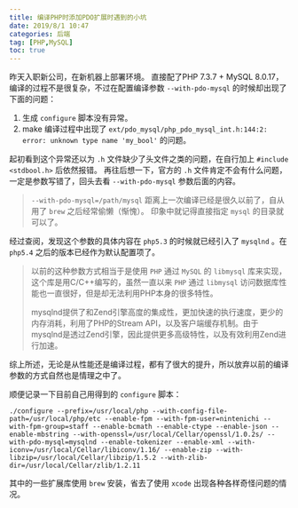 ```yaml
---
title: 编译PHP时添加PDO扩展时遇到的小坑
date: 2019/8/1 10:47
categories: 后端
tag: [PHP,MySQL]
toc: true
---
```


昨天入职新公司，在新机器上部署环境。
直接配了PHP 7.3.7 + MySQL 8.0.17，编译的过程不是很复杂，不过在配置编译参数 `--with-pdo-mysql` 的时候却出现了下面的问题：
1. 生成 `configure` 脚本没有异常。
2. make 编译过程中出现了 `ext/pdo_mysql/php_pdo_mysql_int.h:144:2: error: unknown type name 'my_bool'` 的问题。

起初看到这个异常还以为 `.h` 文件缺少了头文件之类的问题，在自行加上 `#include <stdbool.h>` 后依然报错。
再往后想一下，官方的 `.h` 文件肯定不会有什么问题，一定是参数写错了，回头去看 `--with-pdo-mysql` 参数后面的内容。
> `--with-pdo-mysql=/path/mysql` 
距离上一次编译已经是很久以前了，自从用了 `brew` 之后经常偷懒（惭愧）。
印象中就记得直接指定 `mysql` 的目录就可以了。

经过查阅，发现这个参数的具体内容在 `php5.3` 的时候就已经引入了 `mysqlnd` 。在 `php5.4` 之后的版本已经作为默认配置项了。
> 以前的这种参数方式相当于是使用 `PHP` 通过 `MySQL` 的 `libmysql` 库来实现，这个库是用C/C++编写的，虽然一直以来 `PHP` 通过 `libmysql` 访问数据库性能也一直很好，但是却无法利用PHP本身的很多特性。
>
> mysqlnd提供了和Zend引擎高度的集成性，更加快速的执行速度，更少的内存消耗，利用了PHP的Stream API，以及客户端缓存机制。由于mysqlnd是透过Zend引擎，因此提供更多高级特性，以及有效利用Zend进行加速。

综上所述，无论是从性能还是编译过程，都有了很大的提升，所以放弃以前的编译参数的方式自然也是情理之中了。

顺便记录一下目前自己用得到的 `configure` 脚本：

```SH
./configure --prefix=/usr/local/php --with-config-file-path=/usr/local/php/etc --enable-fpm --with-fpm-user=nintenichi --with-fpm-group=staff --enable-bcmath --enable-ctype --enable-json --enable-mbstring --with-openssl=/usr/local/Cellar/openssl/1.0.2s/ --with-pdo-mysql=mysqlnd --enable-tokenizer --enable-xml --with-iconv=/usr/local/Cellar/libiconv/1.16/ --enable-zip --with-libzip=/usr/local/Cellar/libzip/1.5.2 --with-zlib-dir=/usr/local/Cellar/zlib/1.2.11
```

其中的一些扩展库使用 `brew` 安装，省去了使用 `xcode` 出现各种各样奇怪问题的情况。
